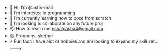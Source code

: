 - 👋 Hi, I’m @astro-mari
- 👀 I’m interested in programming 
- 🌱 I’m currently learning how to code from scratch
- 💞️ I’m looking to collaborate on any future proj
- 📫 How to reach me eshalpasha4@gmail.com
- 😄 Pronouns: she/her
- ⚡ Fun fact: I have alot of hobbies and am looking to expand my skill set...
--->
